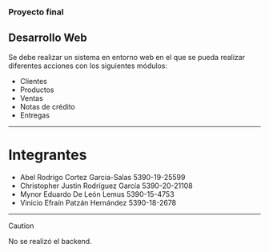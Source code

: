 ### Proyecto final
## Desarrollo Web
Se debe realizar un sistema en entorno web en el que se pueda realizar diferentes acciones con los siguientes módulos:
- Clientes
- Productos
- Ventas
- Notas de crédito
- Entregas

---

# Integrantes
- Abel Rodrigo Cortez Garcia-Salas 5390-19-25599
- Christopher Justin Rodríguez García 5390-20-21108
- Mynor Eduardo De León Lemus 5390-15-4753
- Vinicio Efraín Patzán Hernández 5390-18-2678

---

> [!CAUTION]
> No se realizó el backend.